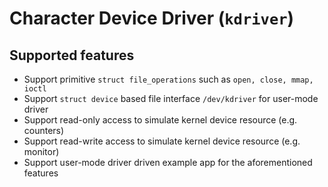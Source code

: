 # Character Device Driver (`kdriver`)
## Supported features
- Support primitive `struct file_operations` such as `open, close, mmap, ioctl`
- Support `struct device` based file interface `/dev/kdriver` for user-mode driver
- Support read-only access to simulate kernel device resource (e.g. counters)
- Support read-write access to simulate kernel device resource (e.g. monitor)
- Support user-mode driver driven example app for the aforementioned features 

